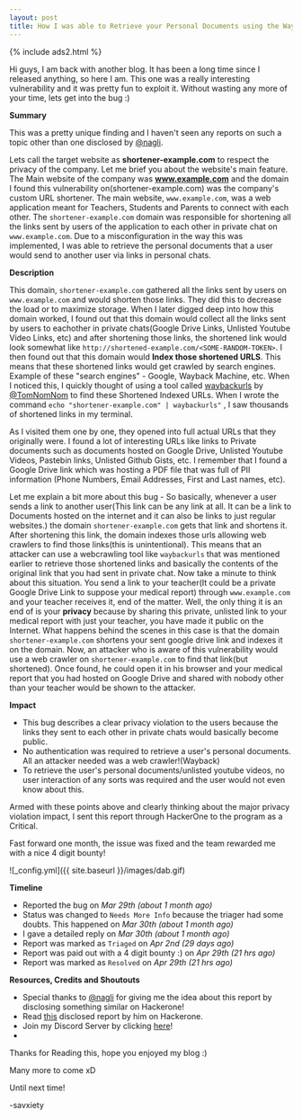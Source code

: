 ```yaml
---
layout: post
title: How I was able to Retrieve your Personal Documents using the Wayback Machine!
---
```


{% include ads2.html %}

Hi guys, I am back with another blog. It has been a long time since I released anything, so here I am. This one was a really interesting vulnerability and it was pretty fun to exploit it. Without wasting any more of your time, lets get into the bug :)

**Summary**

This was a pretty unique finding and I haven't seen any reports on such a topic other than one disclosed by [@nagli](https://twitter.com/naglinagli). 


Lets call the target website as **shortener-example.com** to respect the privacy of the company. Let me brief you about the website's main feature. The Main website of the company was **www.example.com** and the domain I found this vulnerability on(shortener-example.com) was the company's custom URL shortener. The main website, `www.example.com`, was a web application meant for Teachers, Students and Parents to connect with each other.
The `shortener-example.com` domain was responsible for shortening all the links sent by users of the application to each other in private chat on `www.example.com`. Due to a misconfiguration in the way this was implemented, I was able to retrieve the personal documents that a user would send to another user via links in personal chats.


**Description**

This domain, `shortener-example.com` gathered all the links sent by users on `www.example.com` and would shorten those links. They did this to decrease the load or to maximize storage.
When I later digged deep into how this domain worked, I found out that this domain would collect all the links sent by users to eachother in private chats(Google Drive Links, Unlisted Youtube Video Links, etc) and after shortening those links, the shortened link would look somewhat like `http://shortened-example.com/<SOME-RANDOM-TOKEN>`.
I then found out that this domain would **Index those shortened URLS**. This means that these shortened links would get crawled by search engines. Example of these "search engines" - Google, Wayback Machine, etc.
When I noticed this, I quickly thought of using a tool called [waybackurls](https://github.com/tomnomnom/waybackurls) by [@TomNomNom](https://twitter.com/TomNomNom) to find these Shortened Indexed URLs.
When I wrote the command `echo "shortener-example.com" | waybackurls"` , I saw thousands of shortened links in my terminal.

As I visited them one by one, they opened into full actual URLs that they originally were. I found a lot of interesting URLs like links to Private documents such as documents hosted on Google Drive, Unlisted Youtube Videos, Pastebin links, Unlisted Github Gists, etc. 
I remember that I found a Google Drive link which was hosting a PDF file that was full of PII information (Phone Numbers, Email Addresses, First and Last names, etc). 

Let me explain a bit more about this bug - So basically, whenever a user sends a link to another user(This link can be any link at all. It can be a link to Documents hosted on the internet and it can also be links to just regular websites.) the domain `shortener-example.com` gets that link and shortens it. After shortening this link, the domain indexes those urls allowing web crawlers to find those links(this is unintentional). This means that an attacker can use a webcrawling tool like `waybackurls` that was mentioned earlier to retrieve those shortened links and basically the contents of the original link that you had sent in private chat. Now take a minute to think about this situation. You send a link to your teacher(It could be a private Google Drive Link to suppose your medical report) through `www.example.com` and your teacher receives it, end of the matter. Well, the only thing it is an end of is your **privacy** because by sharing this private, unlisted link to your medical report with just your teacher, you have made it public on the Internet. What happens behind the scenes in this case is that the domain `shortener-example.com` shortens your sent google drive link and indexes it on the domain. Now, an attacker who is aware of this vulnerability would use a web crawler on `shortener-example.com` to find that link(but shortened). Once found, he could open it in his browser and your medical report that you had hosted on Google Drive and shared with nobody other than your teacher would be shown to the attacker. 


**Impact**

- This bug describes a clear privacy violation to the users because the links they sent to each other in private chats would basically become public.
- No authentication was required to retrieve a user's personal documents. All an attacker needed was a web crawler!(Wayback)
- To retrieve the user's personal documents/unlisted youtube videos, no user interaction of any sorts was required and the user would not even know about this.

Armed with these points above and clearly thinking about the major privacy violation impact, I sent this report through HackerOne to the program as a Critical.

Fast forward one month, the issue was fixed and the team rewarded me with a nice 4 digit bounty!


![_config.yml]({{ site.baseurl }}/images/dab.gif)

**Timeline**

- Reported the bug on *Mar 29th (about 1 month ago)*
- Status was changed to `Needs More Info` because the triager had some doubts. This happened on *Mar 30th (about 1 month ago)*
- I gave a detailed reply on *Mar 30th (about 1 month ago)*
- Report was marked as `Triaged` on *Apr 2nd (29 days ago)*
- Report was paid out with a 4 digit bounty :) on *Apr 29th (21 hrs ago)*
- Report was marked as `Resolved` on *Apr 29th (21 hrs ago)*

**Resources, Credits and Shoutouts**

- Special thanks to [@nagli](https://twitter.com/naglinagli) for giving me the idea about this report by disclosing something similar on Hackerone!
- Read [this](https://hackerone.com/reports/1034257) disclosed report by him on Hackerone.
- Join my Discord Server by clicking [here](https://discord.com/invite/VPtSS8gfZ4)!
- 
Thanks for Reading this, hope you enjoyed my blog :)

Many more to come xD

Until next time!


-savxiety
